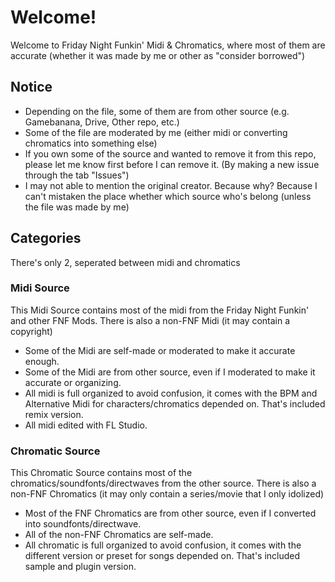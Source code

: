 # Welcome!

Welcome to Friday Night Funkin' Midi & Chromatics, where most of them are accurate (whether it was made by me or other as "consider borrowed")

## Notice

- Depending on the file, some of them are from other source (e.g. Gamebanana, Drive, Other repo, etc.)
- Some of the file are moderated by me (either midi or converting chromatics into something else)
- If you own some of the source and wanted to remove it from this repo, please let me know first before I can remove it. (By making a new issue through the tab "Issues")
- I may not able to mention the original creator. Because why? Because I can't mistaken the place whether which source who's belong (unless the file was made by me)

## Categories

There's only 2, seperated between midi and chromatics

### Midi Source

This Midi Source contains most of the midi from the Friday Night Funkin' and other FNF Mods. There is also a non-FNF Midi (it may contain a copyright)

- Some of the Midi are self-made or moderated to make it accurate enough.
- Some of the Midi are from other source, even if I moderated to make it accurate or organizing.
- All midi is full organized to avoid confusion, it comes with the BPM and Alternative Midi for characters/chromatics depended on. That's included remix version.
- All midi edited with FL Studio.

### Chromatic Source

This Chromatic Source contains most of the chromatics/soundfonts/directwaves from the other source. There is also a non-FNF Chromatics (it may only contain a series/movie that I only idolized)

- Most of the FNF Chromatics are from other source, even if I converted into soundfonts/directwave.
- All of the non-FNF Chromatics are self-made.
- All chromatic is full organized to avoid confusion, it comes with the different version or preset for songs depended on. That's included sample and plugin version.